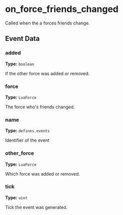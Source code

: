 # on_force_friends_changed

Called when the a forces friends change.

## Event Data

### added

**Type:** `boolean`

If the other force was added or removed.

### force

**Type:** `LuaForce`

The force who's friends changed.

### name

**Type:** `defines.events`

Identifier of the event

### other_force

**Type:** `LuaForce`

Which force was added or removed.

### tick

**Type:** `uint`

Tick the event was generated.

